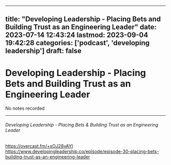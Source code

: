 
---
title: "Developing Leadership - Placing Bets and Building Trust as an Engineering Leader"
date: 2023-07-14 12:43:24
lastmod: 2023-09-04 19:42:28
categories: ['podcast', 'developing leadership']
draft: false
---


# Developing Leadership - Placing Bets and Building Trust as an Engineering Leader
No notes recorded

---
###### Developing Leadership - Placing Bets & Building Trust as an Engineering Leader

https://overcast.fm/+xOJ28vAYI  
https://www.developingleadership.co/episode/episode-30-placing-bets-building-trust-as-an-engineering-leader

<!-- #public #podcast #developing leadership# -->

<!-- {BearID:A24115A4-BF99-4A28-83AB-3BC26339E319} -->
